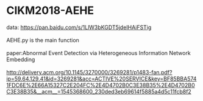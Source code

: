 # CIKM2018-AEHE
data: https://pan.baidu.com/s/1LlW3bKGDT5jdeIHAiFSTig  
</br>AEHE.py is the main function  
</br>paper:Abnormal Event Detection via Heterogeneous Information Network Embedding  
</br>http://delivery.acm.org/10.1145/3270000/3269281/p1483-fan.pdf?ip=59.64.129.41&id=3269281&acc=ACTIVE%20SERVICE&key=BF85BBA5741FDC6E%2E66A15327C2E204FC%2E4D4702B0C3E38B35%2E4D4702B0C3E38B35&__acm__=1545368600_230ded3eb69614f5885a4d5c11fcb8f2

